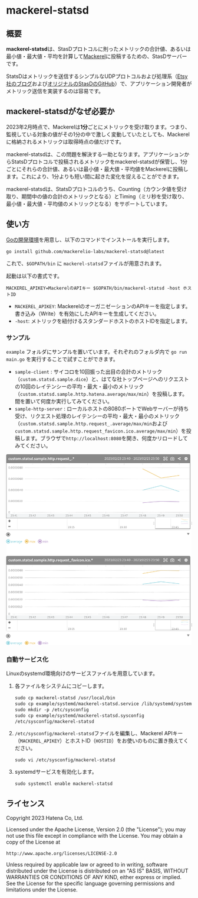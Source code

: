 # mackerel-statsd

## 概要

**mackerel-statsd**は、StasDプロトコルに則ったメトリックの合計値、あるいは最小値・最大値・平均を計算して[Mackerel](https://ja.mackerel.io/)に投稿するための、StasDサーバーです。

StatsDはメトリックを送信するシンプルなUDPプロトコルおよび処理系（[Etsy社のブログ](https://www.etsy.com/codeascraft/measure-anything-measure-everything/)および[オリジナルのStasDのGitHub](https://github.com/statsd/statsd)）で、アプリケーション開発者がメトリック送信を実装するのは容易です。

## mackerel-statsdがなぜ必要か

2023年2月時点で、Mackerelは**1分**ごとにメトリックを受け取ります。つまり、監視している対象の値がその1分の中で激しく変動していたとしても、Mackerelに格納されるメトリックは取得時点の値だけです。

mackerel-statsdは、この問題を解決する一助となります。アプリケーションからStatsDプロトコルで投稿されるメトリックをmackerel-statsdが保管し、1分ごとにそれらの合計値、あるいは最小値・最大値・平均値をMackerelに投稿します。これにより、1分よりも短い間に起きた変化を捉えることができます。

mackerel-statsdは、StatsDプロトコルのうち、Counting（カウンタ値を受け取り、期間中の値の合計のメトリックとなる）とTiming（ミリ秒を受け取り、最小値・最大値・平均値のメトリックとなる）をサポートしています。

## 使い方

[Goの開発環境](https://go.dev/dl/)を用意し、以下のコマンドでインストールを実行します。

```
go install github.com/mackerelio-labs/mackerel-statsd@latest
```

これで、`$GOPATH/bin` に `mackerel-statsd`ファイルが用意されます。

起動は以下の書式です。

```
MACKEREL_APIKEY=MackerelのAPIキー $GOPATH/bin/mackerel-statsd -host ホストID
```

- `MACKEREL_APIKEY`: MackerelのオーガニゼーションのAPIキーを指定します。書き込み（Write）を有効にしたAPIキーを生成してください。
- `-host`: メトリックを紐付けるスタンダードホストのホストIDを指定します。

### サンプル

`example` フォルダにサンプルを置いています。それぞれのフォルダ内で `go run main.go` を実行することで試すことができます。

- `sample-client` : サイコロを10回振った出目の合計のメトリック（`custom.statsd.sample.dice`）と、はてな社トップページへのリクエストの10回のレイテンシーの平均・最大・最小のメトリック（`custom.statsd.sample.http.hatena.average/max/min`）を投稿します。間を置いて何度か実行してみてください。
- `sample-http-server` : ローカルホストの8080ポートでWebサーバーが待ち受け、リクエスト処理のレイテンシーの平均・最大・最小のメトリック（`custom.statsd.sample.http.request_.average/max/min`および`custom.statsd.sample.http.request_favicon.ico.average/max/min`）を投稿します。ブラウザで`http://localhost:8080`を開き、何度かリロードしてみてください。

![sample-http-serverの実行例](images/latency.png)

### 自動サービス化

Linuxのsystemd環境向けのサービスファイルを用意しています。

1. 各ファイルをシステムにコピーします。

   ```
   sudo cp mackerel-statsd /usr/local/bin
   sudo cp example/systemd/mackerel-statsd.service /lib/systemd/system
   sudo mkdir -p /etc/sysconfig
   sudo cp example/systemd/mackerel-statsd.sysconfig /etc/sysconfig/mackerel-statsd
   ```

2. `/etc/sysconfig/mackerel-statsd`ファイルを編集し、Mackerel APIキー（`MACKEREL_APIKEY`）とホストID（`HOSTID`）をお使いのものに置き換えてください。

   ```
   sudo vi /etc/sysconfig/mackerel-statsd
   ```

3. systemdサービスを有効化します。

   ```
   sudo systemctl enable mackerel-statsd
   ```

## ライセンス

Copyright 2023 Hatena Co, Ltd.

Licensed under the Apache License, Version 2.0 (the "License"); you may not use this file except in compliance with the License. You may obtain a copy of the License at

```
http://www.apache.org/licenses/LICENSE-2.0
```

Unless required by applicable law or agreed to in writing, software distributed under the License is distributed on an "AS IS" BASIS, WITHOUT WARRANTIES OR CONDITIONS OF ANY KIND, either express or implied. See the License for the specific language governing permissions and limitations under the License.
